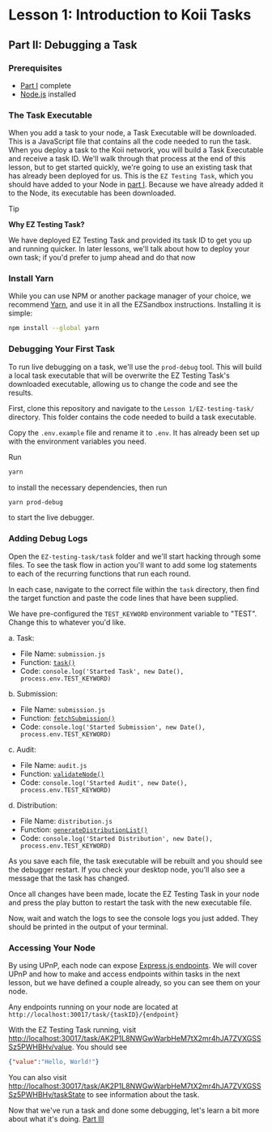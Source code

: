 # Lesson 1: Introduction to Koii Tasks

## Part II: Debugging a Task

### Prerequisites

- [Part I](./README.md) complete
- [Node.js](https://nodejs.org/en/download/package-manager) installed

### The Task Executable

When you add a task to your node, a Task Executable will be downloaded. This is a JavaScript file that contains all the code needed to run the task. When you deploy a task to the Koii network, you will build a Task Executable and receive a task ID. We'll walk through that process at the end of this lesson, but to get started quickly, we're going to use an existing task that has already been deployed for us. This is the `EZ Testing Task`, which you should have added to your Node in [part I](./README.md#run-the-task). Because we have already added it to the Node, its executable has been downloaded.

> [!TIP]
>
> **Why EZ Testing Task?**
>
> We have deployed EZ Testing Task and provided its task ID to get you up and running quicker. In later lessons, we'll talk about how to deploy your own task; if you'd prefer to jump ahead and do that now

### Install Yarn

While you can use NPM or another package manager of your choice, we recommend [Yarn](https://classic.yarnpkg.com/lang/en/docs/install/), and use it in all the EZSandbox instructions. Installing it is simple:

```sh
npm install --global yarn
```

### Debugging Your First Task

To run live debugging on a task, we'll use the `prod-debug` tool. This will build a local task executable that will be overwrite the EZ Testing Task's downloaded executable, allowing us to change the code and see the results.

First, clone this repository and navigate to the `Lesson 1/EZ-testing-task/` directory. This folder contains the code needed to build a task executable.

Copy the `.env.example` file and rename it to `.env`. It has already been set up with the environment variables you need.

Run

```sh
yarn
```

to install the necessary dependencies, then run

```sh
yarn prod-debug
```

to start the live debugger.

### Adding Debug Logs

Open the `EZ-testing-task/task` folder and we'll start hacking through some files. To see the task flow in action you'll want to add some log statements to each of the recurring functions that run each round.

In each case, navigate to the correct file within the `task` directory, then find the target function and paste the code lines that have been supplied.

We have pre-configured the `TEST_KEYWORD` environment variable to "TEST". Change this to whatever you'd like.

a. Task:

- File Name: `submission.js`
- Function: [`task()`](./EZ-testing-task/task/submission.js#L9)
- Code: `console.log('Started Task', new Date(), process.env.TEST_KEYWORD)`

b. Submission:

- File Name: `submission.js`
- Function: [`fetchSubmission()`](./EZ-testing-task/task/submission.js#L51)
- Code: `console.log('Started Submission', new Date(), process.env.TEST_KEYWORD)`

c. Audit:

- File Name: `audit.js`
- Function: [`validateNode()`](./EZ-testing-task/task/audit.js#L11)
- Code: `console.log('Started Audit', new Date(), process.env.TEST_KEYWORD)`

d. Distribution:

- File Name: `distribution.js`
- Function: [`generateDistributionList()`](./EZ-testing-task/task/distribution.js#L50)
- Code: `console.log('Started Distribution', new Date(), process.env.TEST_KEYWORD)`

As you save each file, the task executable will be rebuilt and you should see the debugger restart. If you check your desktop node, you'll also see a message that the task has changed.

Once all changes have been made, locate the EZ Testing Task in your node and press the play button to restart the task with the new executable file.

Now, wait and watch the logs to see the console logs you just added. They should be printed in the output of your terminal.

### Accessing Your Node

By using UPnP, each node can expose [Express.js endpoints](https://github.com/labrocadabro/ezsandbox/blob/725f274bbdfa923fe0bae64c70e08c1e03c5f379/Lesson%201/EZ-testing-task/index.js#L13). We will cover UPnP and how to make and access endpoints within tasks in the next lesson, but we have defined a couple already, so you can see them on your node.

Any endpoints running on your node are located at `http://localhost:30017/task/{taskID}/{endpoint}`

With the EZ Testing Task running, visit [http://localhost:30017/task/AK2P1L8NWGwWarbHeM7tX2mr4hJA7ZVXGSSSz5PWHBHv/value](http://localhost:30017/task/AK2P1L8NWGwWarbHeM7tX2mr4hJA7ZVXGSSSz5PWHBHv/value). You should see

```json
{"value":"Hello, World!"}
```

You can also visit [http://localhost:30017/task/AK2P1L8NWGwWarbHeM7tX2mr4hJA7ZVXGSSSz5PWHBHv/taskState](http://localhost:30017/task/AK2P1L8NWGwWarbHeM7tX2mr4hJA7ZVXGSSSz5PWHBHv/taskState) to see information about the task.

Now that we've run a task and done some debugging, let's learn a bit more about what it's doing. [Part III](./PartIII.md)
